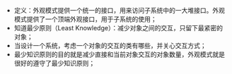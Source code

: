 - 定义：外观模式提供一个统一的接口，用来访问子系统中的一大堆接口。外观模式提供了一个顶端外观接口，用于子系统的使用；
- 知道最少原则（Least Knowledge）：减少对象之间的交互，只留下最紧密的对象；
- 当设计一个系统，考虑一个对象的交互的类有哪些，并关心交互方式；
- 最少知识原则的目的就是减少直接和当前对象交互的对象数量，外观模式就是很好的遵守了最少知识原则；